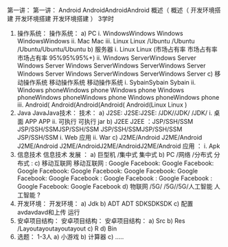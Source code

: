 第一讲： 第一讲： Android AndroidAndroidAndroid 概述（ 概述（ 开发环境搭建 开发环境搭建 开发环境搭建 ） 3学时
1. 操作系统： 操作系统：
a) PC
i. WindowsWindows Windows WindowsWindows
ii. Mac Mac
iii. Linux Linux /Ubuntu /Ubuntu /Ubuntu/Ubuntu/Ubuntu
b) 服务器
i. Linux Linux (市场占有率 市场占有率 市场占有率 95%95%95%+)
ii. Windows ServerWindows Server Windows Server Windows ServerWindows ServerWindows Server Windows Server Windows ServerWindows ServerWindows Server
c) 移动操作系统 移动操作系统 移动操作系统
i. SybainSybain Sybain
ii. Windows phoneWindows phone Windows phone Windows phoneWindows phoneWindows phone Windows phoneWindows phone
iii. Android( Android(Android(Android( Android(Linux Linux )
2. Java JavaJava技术： 技术：
a) J2SE: J2SE:J2SE: /JDK//JDK/ /JDK/
i. 桌面 APP APP
ii. 可执行 可执行 jar
b) J2EE J2EE ：JSP/SSH/SSM JSP/SSH/SSMJSP/SSH/SSM JSP/SSH/SSMJSP/SSH/SSM JSP/SSH/SSM
i. Web 应用
ii. War
c) J2ME/Android J2ME/Android J2ME/Android J2ME/AndroidJ2ME/AndroidJ2ME/Android 应用 ：
i. Apk
3. 信息技术 信息技术 发展 ：
a) 巨型机 /集中式 集中式
b) PC /网络 /分布式 分布式 :
c) 移动互联网 移动互联网 : Google Facebook: Google Facebook: Google Facebook: Google Facebook: Google Facebook: Google Facebook: Google Facebook : Google Facebook : Google Facebook : Google Facebook: Google Facebook
d) 物联网 /5G/ /5G//5G/人工智能 人工智能 ?
4. 开发环境： 开发环境：
a) Jdk
b) ADT ADT SDKSDKSDK
c) 配置 avdavdavd和上传 运行
5. 安卓项目结构： 安卓项目结构： 安卓项目结构：
a) Src
b) Res /Layoutayoutayoutayout
c) R
d) Bin
6. 选题： 1-3人
a) 小游戏
b) 计算器
c) …..
